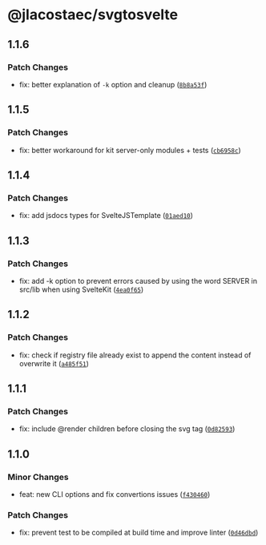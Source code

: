 # @jlacostaec/svgtosvelte

## 1.1.6

### Patch Changes

- fix: better explanation of `-k` option and cleanup ([`8b8a53f`](https://github.com/JLAcostaEC/svgtosvelte/commit/8b8a53f00e86872c3446785843c06e9f6b498640))

## 1.1.5

### Patch Changes

- fix: better workaround for kit server-only modules + tests ([`cb6958c`](https://github.com/JLAcostaEC/svgtosvelte/commit/cb6958c4dd3a91495789a333e47614238dd411a4))

## 1.1.4

### Patch Changes

- fix: add jsdocs types for SvelteJSTemplate ([`01aed10`](https://github.com/JLAcostaEC/svgtosvelte/commit/01aed105d0f3ac49cb946db37f239d49a834517f))

## 1.1.3

### Patch Changes

- fix: add -k option to prevent errors caused by using the word SERVER in src/lib when using SvelteKit ([`4ea0f65`](https://github.com/JLAcostaEC/svgtosvelte/commit/4ea0f65b27ff0198e3e9c50a962c6f9ac6f9e12e))

## 1.1.2

### Patch Changes

- fix: check if registry file already exist to append the content instead of overwrite it ([`a485f51`](https://github.com/JLAcostaEC/svgtosvelte/commit/a485f51b33fdf3ff1f9a674efa74749177c50a7e))

## 1.1.1

### Patch Changes

- fix: include @render children before closing the svg tag ([`0d82593`](https://github.com/JLAcostaEC/svgtosvelte/commit/0d8259350d09f509afc6389111447c90481f7abc))

## 1.1.0

### Minor Changes

- feat: new CLI options and fix convertions issues ([`f430460`](https://github.com/JLAcostaEC/svgtosvelte/commit/f4304605dcdfc600b832aee012f82573a52a341d))

### Patch Changes

- fix: prevent test to be compiled at build time and improve linter ([`0d46dbd`](https://github.com/JLAcostaEC/svgtosvelte/commit/0d46dbd60243c7ac954b2bf27f644efc6b56bd9f))
